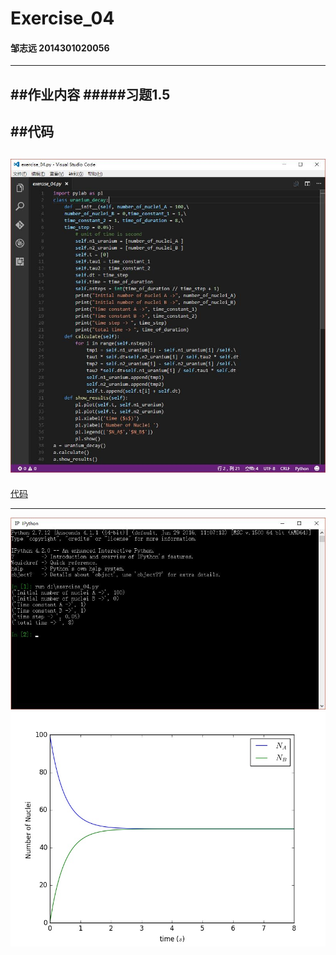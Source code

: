 # Exercise_04
#### 邹志远 2014301020056
---
##作业内容
#####习题1.5 
---
##代码
---
![代码截图](https://github.com/whobuki/computational_physics_N2014301020056/blob/master/exercise04_code_1.jpeg)
---
[代码](https://github.com/whobuki/computational_physics_N2014301020056/blob/master/exercise_04.py)

---
![运行结果截图1](https://github.com/whobuki/computational_physics_N2014301020056/blob/master/exercise04_result_1.jpeg)
![运行结果截图2](https://github.com/whobuki/computational_physics_N2014301020056/blob/master/exercise04_figure_1.jpeg)
